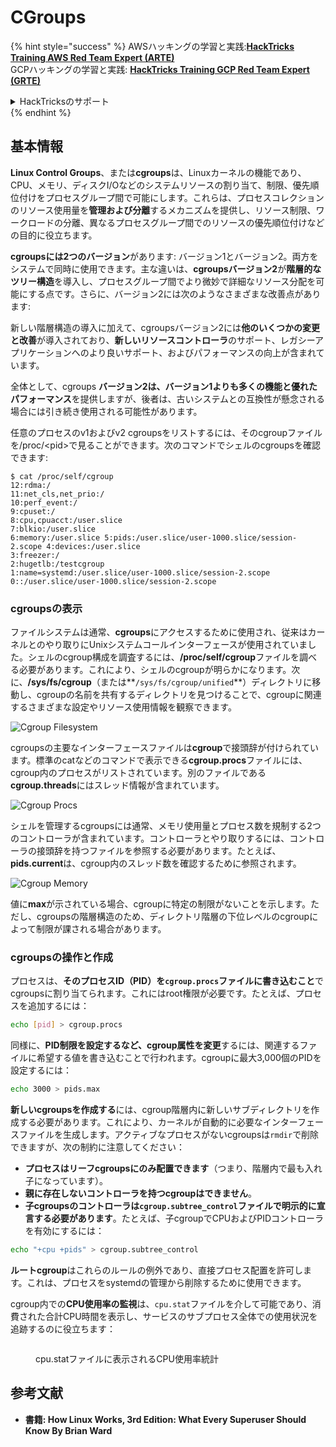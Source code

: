 # CGroups

{% hint style="success" %}
AWSハッキングの学習と実践:<img src="/.gitbook/assets/arte.png" alt="" data-size="line">[**HackTricks Training AWS Red Team Expert (ARTE)**](https://training.hacktricks.xyz/courses/arte)<img src="/.gitbook/assets/arte.png" alt="" data-size="line">\
GCPハッキングの学習と実践: <img src="/.gitbook/assets/grte.png" alt="" data-size="line">[**HackTricks Training GCP Red Team Expert (GRTE)**<img src="/.gitbook/assets/grte.png" alt="" data-size="line">](https://training.hacktricks.xyz/courses/grte)

<details>

<summary>HackTricksのサポート</summary>

* [**サブスクリプションプラン**](https://github.com/sponsors/carlospolop)をチェック！
* 💬 [**Discordグループ**](https://discord.gg/hRep4RUj7f)に参加するか、[**telegramグループ**](https://t.me/peass)に参加するか、**Twitter** 🐦 [**@hacktricks\_live**](https://twitter.com/hacktricks\_live)**をフォロー**してください。
* **HackTricks**と**HackTricks Cloud**のgithubリポジトリにPRを提出して**ハッキングトリックを共有**してください。

</details>
{% endhint %}

## 基本情報

**Linux Control Groups**、または**cgroups**は、Linuxカーネルの機能であり、CPU、メモリ、ディスクI/Oなどのシステムリソースの割り当て、制限、優先順位付けをプロセスグループ間で可能にします。これらは、プロセスコレクションのリソース使用量を**管理および分離**するメカニズムを提供し、リソース制限、ワークロードの分離、異なるプロセスグループ間でのリソースの優先順位付けなどの目的に役立ちます。

**cgroupsには2つのバージョン**があります: バージョン1とバージョン2。両方をシステムで同時に使用できます。主な違いは、**cgroupsバージョン2**が**階層的なツリー構造**を導入し、プロセスグループ間でより微妙で詳細なリソース分配を可能にする点です。さらに、バージョン2には次のようなさまざまな改善点があります:

新しい階層構造の導入に加えて、cgroupsバージョン2には**他のいくつかの変更と改善**が導入されており、**新しいリソースコントローラ**のサポート、レガシーアプリケーションへのより良いサポート、およびパフォーマンスの向上が含まれています。

全体として、cgroups **バージョン2は、バージョン1よりも多くの機能と優れたパフォーマンス**を提供しますが、後者は、古いシステムとの互換性が懸念される場合には引き続き使用される可能性があります。

任意のプロセスのv1およびv2 cgroupsをリストするには、そのcgroupファイルを/proc/\<pid>で見ることができます。次のコマンドでシェルのcgroupsを確認できます:
```shell-session
$ cat /proc/self/cgroup
12:rdma:/
11:net_cls,net_prio:/
10:perf_event:/
9:cpuset:/
8:cpu,cpuacct:/user.slice
7:blkio:/user.slice
6:memory:/user.slice 5:pids:/user.slice/user-1000.slice/session-2.scope 4:devices:/user.slice
3:freezer:/
2:hugetlb:/testcgroup
1:name=systemd:/user.slice/user-1000.slice/session-2.scope
0::/user.slice/user-1000.slice/session-2.scope
```
### cgroupsの表示

ファイルシステムは通常、**cgroups**にアクセスするために使用され、従来はカーネルとのやり取りにUnixシステムコールインターフェースが使用されていました。シェルのcgroup構成を調査するには、**/proc/self/cgroup**ファイルを調べる必要があります。これにより、シェルのcgroupが明らかになります。次に、**/sys/fs/cgroup**（または**`/sys/fs/cgroup/unified`**）ディレクトリに移動し、cgroupの名前を共有するディレクトリを見つけることで、cgroupに関連するさまざまな設定やリソース使用情報を観察できます。

![Cgroup Filesystem](<../../../.gitbook/assets/image (1128).png>)

cgroupsの主要なインターフェースファイルは**cgroup**で接頭辞が付けられています。標準のcatなどのコマンドで表示できる**cgroup.procs**ファイルには、cgroup内のプロセスがリストされています。別のファイルである**cgroup.threads**にはスレッド情報が含まれています。

![Cgroup Procs](<../../../.gitbook/assets/image (281).png>)

シェルを管理するcgroupsには通常、メモリ使用量とプロセス数を規制する2つのコントローラが含まれています。コントローラとやり取りするには、コントローラの接頭辞を持つファイルを参照する必要があります。たとえば、**pids.current**は、cgroup内のスレッド数を確認するために参照されます。

![Cgroup Memory](<../../../.gitbook/assets/image (677).png>)

値に**max**が示されている場合、cgroupに特定の制限がないことを示します。ただし、cgroupsの階層構造のため、ディレクトリ階層の下位レベルのcgroupによって制限が課される場合があります。

### cgroupsの操作と作成

プロセスは、**そのプロセスID（PID）を`cgroup.procs`ファイルに書き込むこと**でcgroupsに割り当てられます。これにはroot権限が必要です。たとえば、プロセスを追加するには：
```bash
echo [pid] > cgroup.procs
```
同様に、**PID制限を設定するなど、cgroup属性を変更**するには、関連するファイルに希望する値を書き込むことで行われます。cgroupに最大3,000個のPIDを設定するには：
```bash
echo 3000 > pids.max
```
**新しいcgroupsを作成する**には、cgroup階層内に新しいサブディレクトリを作成する必要があります。これにより、カーネルが自動的に必要なインターフェースファイルを生成します。アクティブなプロセスがないcgroupsは`rmdir`で削除できますが、次の制約に注意してください：

- **プロセスはリーフcgroupsにのみ配置できます**（つまり、階層内で最も入れ子になっています）。
- **親に存在しないコントローラを持つcgroupはできません**。
- **子cgroupsのコントローラは`cgroup.subtree_control`ファイルで明示的に宣言する必要があります**。たとえば、子cgroupでCPUおよびPIDコントローラを有効にするには：
```bash
echo "+cpu +pids" > cgroup.subtree_control
```
**ルートcgroup**はこれらのルールの例外であり、直接プロセス配置を許可します。これは、プロセスをsystemdの管理から削除するために使用できます。

cgroup内での**CPU使用率の監視**は、`cpu.stat`ファイルを介して可能であり、消費された合計CPU時間を表示し、サービスのサブプロセス全体での使用状況を追跡するのに役立ちます：

<figure><img src="../../../.gitbook/assets/image (908).png" alt=""><figcaption><p>cpu.statファイルに表示されるCPU使用率統計</p></figcaption></figure>

## 参考文献

* **書籍: How Linux Works, 3rd Edition: What Every Superuser Should Know By Brian Ward**
